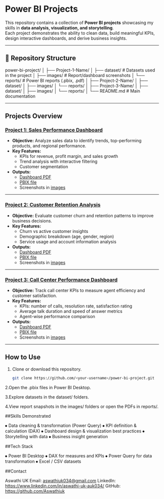 # Power BI Projects

This repository contains a collection of **Power BI projects** showcasing my skills in **data analysis, visualization, and storytelling**.  
Each project demonstrates the ability to clean data, build meaningful KPIs, design interactive dashboards, and derive business insights.

---

## 📂 Repository Structure
power-bi-project/
│
├── Project-1-Name/
│ ├── dataset/ # Datasets used in the project
│ ├── images/ # Report/dashboard screenshots
│ └── reports/ # Power BI reports (.pbix, .pdf)
│
├── Project-2-Name/
│ ├── dataset/
│ ├── images/
│ └── reports/
│
├── Project-3-Name/
│ ├── dataset/
│ ├── images/
│ └── reports/
│
└── README.md # Main documentation


---

## Projects Overview

###  [Project 1: Sales Performance Dashboard](./Project-1-Name)
- **Objective:** Analyze sales data to identify trends, top-performing products, and regional performance.  
- **Key Features:**
  - KPIs for revenue, profit margin, and sales growth  
  - Trend analysis with interactive filtering  
  - Customer segmentation  
- **Outputs:**  
  - [Dashboard PDF](./Project-1-Name/reports/sales_dashboard.pdf)  
  - [PBIX file](./Project-1-Name/reports/sales_dashboard.pbix)  
  - Screenshots in [images](./Project-1-Name/images)  

---

###  [Project 2: Customer Retention Analysis](./Project-2-Name)
- **Objective:** Evaluate customer churn and retention patterns to improve business decisions.  
- **Key Features:**
  - Churn vs active customer insights  
  - Demographic breakdown (age, gender, region)  
  - Service usage and account information analysis  
- **Outputs:**  
  - [Dashboard PDF](./Project-2-Name/reports/customer_retention.pdf)  
  - [PBIX file](./Project-2-Name/reports/customer_retention.pbix)  
  - Screenshots in [images](./Project-2-Name/images)  

---

###  [Project 3: Call Center Performance Dashboard](./Project-3-Name)
- **Objective:** Track call center KPIs to measure agent efficiency and customer satisfaction.  
- **Key Features:**
  - KPIs: number of calls, resolution rate, satisfaction rating  
  - Average talk duration and speed of answer metrics  
  - Agent-wise performance comparison  
- **Outputs:**  
  - [Dashboard PDF](./Project-3-Name/reports/callcenter_dashboard.pdf)  
  - [PBIX file](./Project-3-Name/reports/callcenter_dashboard.pbix)  
  - Screenshots in [images](./Project-3-Name/images)  

---

##  How to Use
1. Clone or download this repository.  
   ```bash
   git clone https://github.com/<your-username>/power-bi-project.git

2.Open the .pbix files in Power BI Desktop.

3.Explore datasets in the dataset/ folders.

4.View report snapshots in the images/ folders or open the PDFs in reports/.


##Skills Demonstrated

⦁	Data cleaning & transformation (Power Query)
⦁	KPI definition & calculation (DAX)
⦁	Dashboard design & visualization best practices
⦁	Storytelling with data
⦁	Business insight generation

##Tech Stack

⦁	Power BI Desktop
⦁	DAX for measures and KPIs
⦁	Power Query for data transformation
⦁	Excel / CSV datasets

##Contact

Aswathi UK
Email: aswathiuk034@gmail.com
LinkedIn: https://www.linkedin.com/in/aswathi-uk-auk034/
GitHub: https://github.com/Aswathiuk
